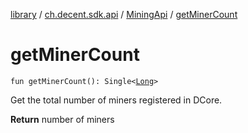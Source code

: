 [library](../../index.md) / [ch.decent.sdk.api](../index.md) / [MiningApi](index.md) / [getMinerCount](./get-miner-count.md)

# getMinerCount

`fun getMinerCount(): Single<`[`Long`](https://kotlinlang.org/api/latest/jvm/stdlib/kotlin/-long/index.html)`>`

Get the total number of miners registered in DCore.

**Return**
number of miners

